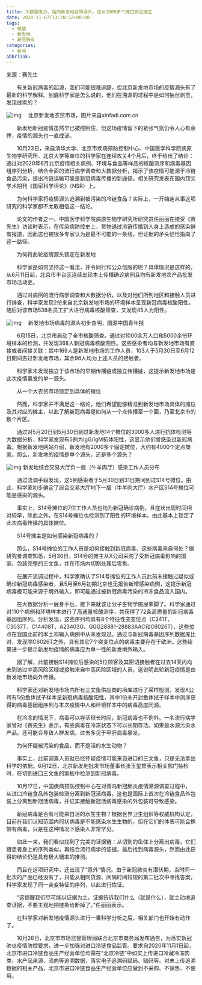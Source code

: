```yaml
---
title: 大数据发力，指向新发地疫情源头，还从2000多个摊位锁定摊主
date: 2020-11-07T13:20:52+08:00
tags:
  - 核酸
  - 新发地
  - 新冠肺炎
categories:
  - 新闻
abbrlink:
---
```


来源：赛先生

　　有关新冠病毒的起源，我们可能很难追踪，但北京新发地市场的疫情源头有了最新的科学解释。到底科学家是怎么说的，他们在溯源的过程中是如何抽丝剥茧，发现线索的？

![img](https://cdn.jsdelivr.net/gh/yakeing/Documentation@main/Hexo/images/ed77-kcaeqzy2932869.jpg)
　北京新发地农贸市场，图片来自xinfadi.com.cn

　　新发地新冠疫情虽然早已被控制住，但这场疫情留下的紧张气氛仍令人心有余悸，疫情的源头也一直成谜。

　　10月23日，来自清华大学、北京市疾病预防控制中心、中国医学科学院病原生物学研究所、北京大学等单位的科学家在连续攻关4个月后，终于给出了结论：通过对2020年6月北京疫情相关病例、环境与食品等样品的核酸测序和病毒基因组序列分析，结合全面的流行病学调查和大数据分析，揭示了该疫情可能源于冷链食品污染，提出冷链运输可能是新冠病毒传播的新途径。相关研究发表在国内顶尖学术期刊《国家科学评论》（NSR）上。

　　为何科学家将疫情源头追溯到被污染的冷链食品？实际上，一开始连从事这项研究的科学家都不太敢相信这一结论。

　　论文的作者之一、中国医学科学院病原生物学研究所研究员任丽丽在接受《赛先生》访谈时表示，在传染病防控史上，货物通过冷链传播到人身上造成的感染鲜有报道，因此这也被很多专家认为是最不可能的一条线，但证据的矛头恰恰指向了这一路径。

　　为何将此轮疫情源头锁定在新发地

　　科学家是如何坚持这一看法，并令同行和公众信服的呢？具体情况是这样的，从6月11日起，北京市丰台区连续出现本土传播确诊病例且均有新发地农产品批发市场活动史。

　　通过对病例的流行病学调查和大数据分析，以及对他们所到地区和接触人员进行排查，科学家发现2份来自北京新发地市场的环境样本呈现新冠病毒核酸阳性。随后对该市场538名员工扩大进行病毒核酸筛查，又发现45人为阳性。

![img](https://cdn.jsdelivr.net/gh/yakeing/Documentation@main/Hexo/images/03b6-kcaeqzy2932921.png)
　新发地市场病毒的源头初步查明，图源中国青年报

　　6月15日，北京市启动了全市核酸筛查。通过对1000余万人口和5000余份环境样本的检测，共发现368人新冠病毒核酸阳性。这些感染者均与新发地市场有直接或者间接关联：其中169人是新发地市场的工作人员，103人于5月30日至6月12日期间去过新发地市场，其余96人均为上述人员的接触者。

　　科学家未发现独立于该市场的早期传播链或独立传播链，这提示新发地市场是此次疫情暴发的单一源头。

　　从一个大农贸市场锁定到具体的摊位

　　然而，科学家并不满足这一结论，他们希望能够精准到新发地市场具体的摊位及其对应的摊主，以此了解新冠病毒是如何从一个点传播至一个面，乃至北京市的数个片区。

　　通过对5月20日到5月30日到过新发地14个摊位的3000多人进行抗体检测等大数据分析，科学家发现有5例为IgG/IgM抗体阳性，这显示他们曾感染过新冠病毒。根据新发地网站介绍，新发地有2000多个固定摊位，大约有4000个定点商家。那么，新发地的疫情是单个源头，还是多个源头？

![img](https://cdn.jsdelivr.net/gh/yakeing/Documentation@main/Hexo/images/8698-kcaeqzy2933073.png)
新发地综合交易大厅负一层（牛羊肉厅）感染工作人员分布

　　通过流调手段发现，这5例感染者于5月30日到31日期间到过S14号摊位。由此，科学家初步确定了综合交易大厅地下一层（牛羊肉大厅）水产区S14号摊位可能是感染的源头。

　　事实上，S14号摊位的7位工作人员也均为新冠确诊病例，且症状出现时间相对较早，除此之外，在S14号摊位也检测到了阳性的环境样本。由此基本上锁定了此次病毒传播的具体摊位。

　　S14号摊主是如何感染新冠病毒的？

　　那么，S14号摊位的工作人员是如何接触到新冠病毒、这些病毒来自何处？据研究者调查知悉，5月30日，S14号的摊主从X公司采购了受新冠病毒影响的国家、包装完整的三文鱼，并在市场内切割处理后零售。

　　在展开流调过程中，科学家确认了S14号摊位的工作人员此前未接触过疑似或确诊新冠病毒感染者，且5月至6月初期北京也无报告新增感染病例，这提示新冠病毒极可能来源于境外输入，即可能通过被新冠病毒污染的冷冻食品流入国内。

　　在大数据分析一展身手后，接下来就该让分子生物学施展拳脚了。科学家通过对110个病例和环境样本进行了高通量核酸测序，共获得了72条高质量的新冠病毒基因组序列。分析发现，这些序列均具有8个特征性突变位点（C241T、C3037T、C14408T、A23403G、GGG28881-28883AAC和C6026T），这些位点在我国此前的本土和输入病例中从未发现过。通过与新冠病毒基因序列数据库比对，发现除C6026T之外，具有其它7个突变位点的病毒主要存在于欧洲。这些结果进一步提示新发地疫情的病毒应为单一性的新发境外输入。

　　据了解，此前接触S14摊位后感染的5位顾客及其密切接触者在过去14天内均未到访过中高风险区域或接触来自中高风险区域的人员，这说明此轮新冠疫情是由新发地市场向外传播。

　　科学家还对新发地市场内所有三文鱼供应商的冷库进行了采样检测，发现X公司有5份鱼体拭子样本呈新冠病毒核酸阳性，其中1份未开封鱼体拭子样本中测序获得的病毒基因组序列与本次疫情中人和环境样本中的病毒高度同源。

　　在冷冻的情况下，病毒可以存活很长时间，新冠病毒也不例外。一名流行病学家曾对《赛先生》表示，有些病毒在冷冻状态下可以长期存活。如果是水源污染水产品，还可能会导致人群发病，过去多见于甲肝病毒暴发。

　　为何怀疑被污染的食品，而不是活的水生动物？

　　事实上，此前调查人员就已经怀疑疫情可能来自进口的三文鱼，只是无法拿出科学的依据。6月12日，北京新发地批发市场董事长张玉玺曾表示相关部门抽检时，在切割进口三文鱼的案板中检测到新冠病毒。

　　10月17日，中国疾病预防控制中心在对青岛新冠肺炎疫情溯源调查过程中，从进口冷链食品外包装检测分离到新冠活病毒，这也是国际上首次在冷链食品外包装上分离到新冠活病毒，并证实接触新冠活病毒感染的外包装可导致感染。

　　新冠病毒是否有可能来自活的水生生物？根据世界卫生组织等权威机构认定，目前在我们认知范围内冠状病毒是不能感染水生生物的，但在它们的体表可能会携带有病毒，只是在这种情况下感染人非常罕见。

　　如此一来，我们看似找到了完美的证据链：从切割的鱼体上分离出病毒，它们跟患者身上的序列类似，再结合流行病学的证据，最后找到病毒源头，然而由此获得的结论仍是具有极大概率的推测。

　　而且在这项研究中，还出现了“意外”情况。由于新冠肺炎有潜伏期，当时同一批次的产品已经没有了，只能从相同货源、间隔时间较短的第二批次中寻找答案，科学家发现了同一突变特征的序列，以此进行佐证。

　　“这提醒我们尽可能以证据为主，证据告诉我们什么（就是什么），就主动地追查证据，不要主观地把链条给断掉了。”任丽丽表示。

　　在科学家对新发地疫情源头进行一番科学分析之后，相关部门也开始有动作了。

　　10月26日，北京市市场监督管理局联合北京市商务局发布通告，为落实新冠肺炎疫情防控要求，进一步加强对进口冷链食品监管。要求自2020年11月1日起，北京市进口冷链食品生产经营单位均需在“北京冷链”中如实上传进口冷藏冷冻肉类、水产品来源、流向等追溯数据，落实电子追溯码赋码、贴码等。对未上传追溯数据的相关产品，北京市进口冷链食品生产经营单位应做到不采购、不销售、不使用。